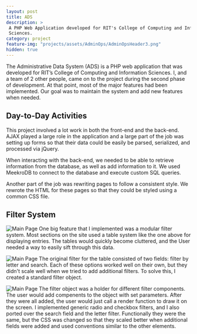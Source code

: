 ```yaml
---
layout: post
title: ADS
description: >
 A PHP Web Application developed for RIT's College of Computing and Information
 Sciences.
category: project
feature-img: "projects/assets/AdminOps/AdminOpsHeader3.png"
hidden: true
--- 
```


The Administrative Data System (ADS) is a PHP web application that was developed for RIT’s College of Computing and Information Sciences. I, and a team of 2 other people, came on to the project during the second phase of development. At that point, most of the major features had been implemented. Our goal was to maintain the system and add new features when needed. 

## Day-to-Day Activities
This project involved a lot work in both the front-end and the back-end. AJAX played a large role in the application and a large part of the job was setting up forms so that their data could be easily be parsed, serialized, and processed via jQuery.

When interacting with the back-end, we needed to be able to retrieve information from the database, as well as add information to it. We used MeekroDB to connect to the database and execute custom SQL queries. 

Another part of the job was rewriting pages to follow a consistent style. We rewrote the HTML for these pages so that they could be styled using a common CSS file.

## Filter System
![Main Page]({{site.baseurl}}/projects/assets/AdminOps/AdminOpsList.png)
One big feature that I implemented was a modular filter system. Most sections on the site used a table system like the one above for displaying entries. The tables would quickly become cluttered, and the User needed a way to easily sift through this data.

![Main Page]({{site.baseurl}}/projects/assets/AdminOps/AdminOpsFilterOld.png)
The original filter for the table consisted of two fields: filter by letter and search. Each of these options worked well on their own, but they didn't scale well when we tried to add additional filters. To solve this, I created a standard filter object. 

![Main Page]({{site.baseurl}}/projects/assets/AdminOps/AdminOpsFilter.png)
The filter object was a holder for different filter components. The user would add compenents to the object with set parameters. After they were all added, the user would just call a render function to draw it on the screen. I implemented generic radio and checkbox filters, and I also ported over the search field and the letter filter. Functionally they were the same, but the CSS was changed so that they scaled better when additional fields were added and used conventions similar to the other elements.